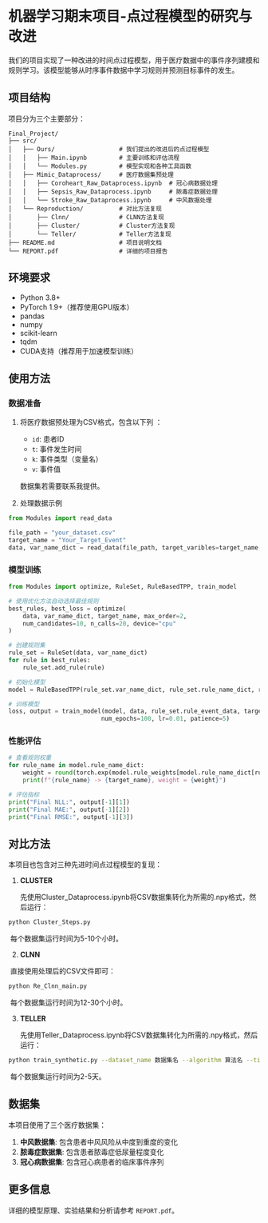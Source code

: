 # 机器学习期末项目-点过程模型的研究与改进

我们的项目实现了一种改进的时间点过程模型，用于医疗数据中的事件序列建模和规则学习。该模型能够从时序事件数据中学习规则并预测目标事件的发生。

## 项目结构

项目分为三个主要部分：

```
Final_Project/
├── src/
│   ├── Ours/                  # 我们提出的改进后的点过程模型
│   │   ├── Main.ipynb         # 主要训练和评估流程
│   │   └── Modules.py         # 模型实现和各种工具函数
│   ├── Mimic_Dataprocess/     # 医疗数据集预处理
│   │   ├── Coroheart_Raw_Dataprocess.ipynb  # 冠心病数据处理
│   │   ├── Sepsis_Raw_Dataprocess.ipynb     # 脓毒症数据处理
│   │   └── Stroke_Raw_Dataprocess.ipynb     # 中风数据处理
│   └── Reproduction/          # 对比方法复现
│       ├── Clnn/              # CLNN方法复现
│       ├── Cluster/           # Cluster方法复现
│       └── Teller/            # Teller方法复现
├── README.md                  # 项目说明文档
└── REPORT.pdf                 # 详细的项目报告
```

## 环境要求

- Python 3.8+
- PyTorch 1.9+（推荐使用GPU版本）
- pandas
- numpy
- scikit-learn
- tqdm
- CUDA支持（推荐用于加速模型训练）

## 使用方法

### 数据准备

1. 将医疗数据预处理为CSV格式，包含以下列 ：
   - `id`: 患者ID
   - `t`: 事件发生时间
   - `k`: 事件类型（变量名）
   - `v`: 事件值

   数据集若需要联系我提供。
   
2. 处理数据示例
```python
from Modules import read_data

file_path = "your_dataset.csv"
target_name = "Your_Target_Event"
data, var_name_dict = read_data(file_path, target_varibles=target_name, outliers=0.0)
```

### 模型训练

```python
from Modules import optimize, RuleSet, RuleBasedTPP, train_model

# 使用优化方法自动选择最佳规则
best_rules, best_loss = optimize(
    data, var_name_dict, target_name, max_order=2, 
    num_candidates=10, n_calls=20, device="cpu"
)

# 创建规则集
rule_set = RuleSet(data, var_name_dict)
for rule in best_rules:
    rule_set.add_rule(rule)

# 初始化模型
model = RuleBasedTPP(rule_set.var_name_dict, rule_set.rule_name_dict, rule_set.rule_var_ids, device="cpu")

# 训练模型
loss, output = train_model(model, data, rule_set.rule_event_data, target_name, device="cpu", 
                          num_epochs=100, lr=0.01, patience=5)
```

### 性能评估

```python
# 查看规则权重
for rule_name in model.rule_name_dict:
    weight = round(torch.exp(model.rule_weights[model.rule_name_dict[rule_name]]).item(), 4)
    print(f"{rule_name} -> {target_name}, weight = {weight}")

# 评估指标
print("Final NLL:", output[-1][1])
print("Final MAE:", output[-1][2])
print("Final RMSE:", output[-1][3])
```

## 对比方法

本项目也包含对三种先进时间点过程模型的复现：

1. **CLUSTER**

   先使用Cluster_Dataprocess.ipynb将CSV数据集转化为所需的.npy格式，然后运行：

```bash
python Cluster_Steps.py
```

​	每个数据集运行时间为5-10个小时。

2. **CLNN**

​	直接使用处理后的CSV文件即可：

```bash
python Re_Clnn_main.py
```

​	每个数据集运行时间为12-30个小时。

3. **TELLER**

   先使用Teller_Dataprocess.ipynb将CSV数据集转化为所需的.npy格式，然后运行：

```bash
python train_synthetic.py --dataset_name 数据集名 --algorithm 算法名 --time_limit 时间限制
```

​	每个数据集运行时间为2-5天。

## 数据集

本项目使用了三个医疗数据集：

1. **中风数据集**: 包含患者中风风险从中度到重度的变化
2. **脓毒症数据集**: 包含患者脓毒症低尿量程度变化
3. **冠心病数据集**: 包含冠心病患者的临床事件序列

## 更多信息

详细的模型原理、实验结果和分析请参考 `REPORT.pdf`。